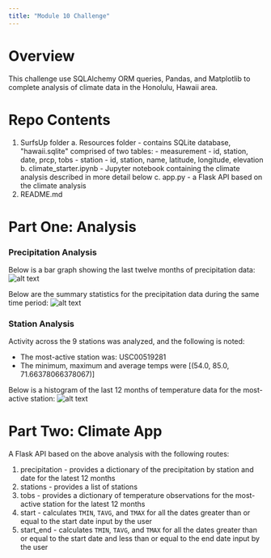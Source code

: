 ```yaml
---
title: "Module 10 Challenge"
---
```


# Overview

This challenge use SQLAlchemy ORM queries, Pandas, and Matplotlib to complete analysis of climate data in the Honolulu, Hawaii area.

# Repo Contents
1. SurfsUp folder
    a. Resources folder - contains SQLite database, "hawaii.sqlite" comprised of two tables:
        - measurement - id, station, date, prcp, tobs
        - station - id, station, name, latitude, longitude, elevation
    b. climate_starter.ipynb - Jupyter notebook containing the climate analysis described in more detail below
    c. app.py - a Flask API based on the climate analysis
2. README.md

# Part One: Analysis
### Precipitation Analysis

Below is a bar graph showing the last twelve months of precipitation data:
![alt text](Images/image.png)

Below are the summary statistics for the precipitation data during the same time period:
![alt text](Images/image-1.png)

### Station Analysis

Activity across the 9 stations was analyzed, and the following is noted:
- The most-active station was: USC00519281
- The minimum, maximum and average temps were [(54.0, 85.0, 71.66378066378067)]

Below is a histogram of the last 12 months of temperature data for the most-active station:
![alt text](Images/image-2.png)

# Part Two: Climate App

A Flask API based on the above analysis with the following routes:

1. precipitation - provides a dictionary of the precipitation by station and date for the latest 12 months
2. stations - provides a list of stations
3. tobs - provides a dictionary of temperature observations for the most-active station for the latest 12 months
4. start - calculates `TMIN`, `TAVG`, and `TMAX` for all the dates greater than or equal to the start date input by the user
5. start_end - calculates `TMIN`, `TAVG`, and `TMAX` for all the dates greater than or equal to the start date and less than or equal to the end date input by the user
